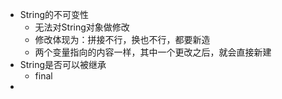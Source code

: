 * String的不可变性
  * 无法对String对象做修改
  * 修改体现为：拼接不行，换也不行，都要新造
  * 两个变量指向的内容一样，其中一个更改之后，就会直接新建
* String是否可以被继承
  * final
*   